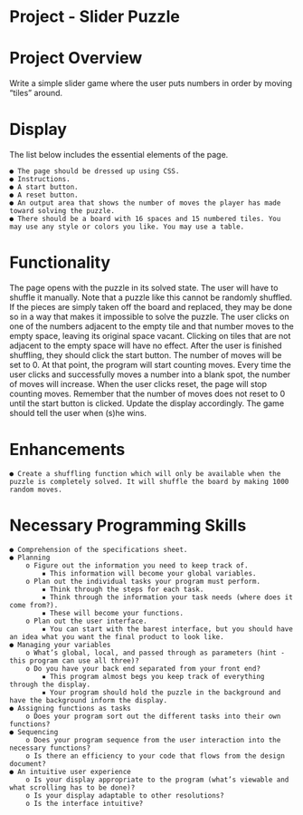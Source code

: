 # Project - Slider Puzzle
# Project Overview
Write a simple slider game where the user puts numbers in order by moving “tiles” around.
# Display
The list below includes the essential elements of the page.

    ● The page should be dressed up using CSS.
    ● Instructions.
    ● A start button.
    ● A reset button.
    ● An output area that shows the number of moves the player has made toward solving the puzzle.
    ● There should be a board with 16 spaces and 15 numbered tiles. You may use any style or colors you like. You may use a table.
# Functionality
The page opens with the puzzle in its solved state.
The user will have to shuffle it manually.
Note that a puzzle like this cannot be randomly shuffled.
If the pieces are simply taken off the board and replaced, they may be done so in a way that makes it impossible to solve the puzzle.
The user clicks on one of the numbers adjacent to the empty tile and that number moves to the empty space, leaving its original space vacant.
Clicking on tiles that are not adjacent to the empty space will have no effect.
After the user is finished shuffling, they should click the start button. The number of moves will be set to 0.
At that point, the program will start counting moves.
Every time the user clicks and successfully moves a number into a blank spot, the number of moves will increase.
When the user clicks reset, the page will stop counting moves.
Remember that the number of moves does not reset to 0 until the start button is clicked.
Update the display accordingly.
The game should tell the user when (s)he wins.
# Enhancements
    ● Create a shuffling function which will only be available when the puzzle is completely solved. It will shuffle the board by making 1000 random moves.
# Necessary Programming Skills
    ● Comprehension of the specifications sheet.
    ● Planning
        o Figure out the information you need to keep track of.
            ▪ This information will become your global variables.
        o Plan out the individual tasks your program must perform.
            ▪ Think through the steps for each task.
            ▪ Think through the information your task needs (where does it come from?).
            ▪ These will become your functions.
        o Plan out the user interface.
            ▪ You can start with the barest interface, but you should have an idea what you want the final product to look like.
    ● Managing your variables
        o What’s global, local, and passed through as parameters (hint - this program can use all three)?
        o Do you have your back end separated from your front end?
            ▪ This program almost begs you keep track of everything through the display.
            ▪ Your program should hold the puzzle in the background and have the background inform the display.
    ● Assigning functions as tasks
        o Does your program sort out the different tasks into their own functions?
    ● Sequencing
        o Does your program sequence from the user interaction into the necessary functions?
        o Is there an efficiency to your code that flows from the design document?
    ● An intuitive user experience
        o Is your display appropriate to the program (what’s viewable and what scrolling has to be done)?
        o Is your display adaptable to other resolutions?
        o Is the interface intuitive?

